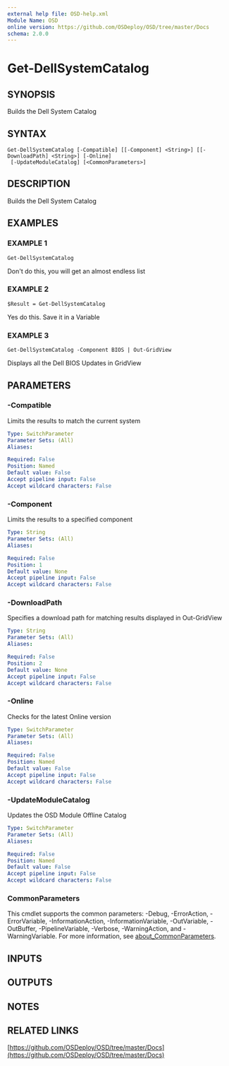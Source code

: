 ```yaml
---
external help file: OSD-help.xml
Module Name: OSD
online version: https://github.com/OSDeploy/OSD/tree/master/Docs
schema: 2.0.0
---
```


# Get-DellSystemCatalog

## SYNOPSIS
Builds the Dell System Catalog

## SYNTAX

```
Get-DellSystemCatalog [-Compatible] [[-Component] <String>] [[-DownloadPath] <String>] [-Online]
 [-UpdateModuleCatalog] [<CommonParameters>]
```

## DESCRIPTION
Builds the Dell System Catalog

## EXAMPLES

### EXAMPLE 1
```
Get-DellSystemCatalog
```

Don't do this, you will get an almost endless list

### EXAMPLE 2
```
$Result = Get-DellSystemCatalog
```

Yes do this. 
Save it in a Variable

### EXAMPLE 3
```
Get-DellSystemCatalog -Component BIOS | Out-GridView
```

Displays all the Dell BIOS Updates in GridView

## PARAMETERS

### -Compatible
Limits the results to match the current system

```yaml
Type: SwitchParameter
Parameter Sets: (All)
Aliases:

Required: False
Position: Named
Default value: False
Accept pipeline input: False
Accept wildcard characters: False
```

### -Component
Limits the results to a specified component

```yaml
Type: String
Parameter Sets: (All)
Aliases:

Required: False
Position: 1
Default value: None
Accept pipeline input: False
Accept wildcard characters: False
```

### -DownloadPath
Specifies a download path for matching results displayed in Out-GridView

```yaml
Type: String
Parameter Sets: (All)
Aliases:

Required: False
Position: 2
Default value: None
Accept pipeline input: False
Accept wildcard characters: False
```

### -Online
Checks for the latest Online version

```yaml
Type: SwitchParameter
Parameter Sets: (All)
Aliases:

Required: False
Position: Named
Default value: False
Accept pipeline input: False
Accept wildcard characters: False
```

### -UpdateModuleCatalog
Updates the OSD Module Offline Catalog

```yaml
Type: SwitchParameter
Parameter Sets: (All)
Aliases:

Required: False
Position: Named
Default value: False
Accept pipeline input: False
Accept wildcard characters: False
```

### CommonParameters
This cmdlet supports the common parameters: -Debug, -ErrorAction, -ErrorVariable, -InformationAction, -InformationVariable, -OutVariable, -OutBuffer, -PipelineVariable, -Verbose, -WarningAction, and -WarningVariable. For more information, see [about_CommonParameters](http://go.microsoft.com/fwlink/?LinkID=113216).

## INPUTS

## OUTPUTS

## NOTES

## RELATED LINKS

[https://github.com/OSDeploy/OSD/tree/master/Docs](https://github.com/OSDeploy/OSD/tree/master/Docs)

